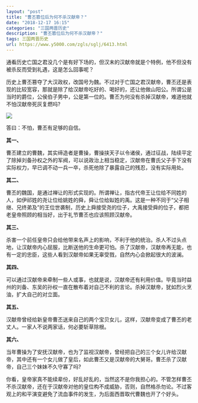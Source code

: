 ```yaml
---
layout: "post"
title: "曹丕篡位后为何不杀汉献帝？"
date: "2018-12-17 16:15"
categories: "三国两晋历史"
description: "曹丕篡位后为何不杀汉献帝？"
tags: 三国两晋历史
url: https://www.y5000.com/zgls/sglj/6413.html
---
```






通看历史亡国之君没几个是有好下场的，但汉末的汉献帝就是个特例，他不但没有被杀反而受到礼遇，这是怎么回事呢？

历史上曹丕篡夺了大汉政权，改国号为魏。不过对于亡国之君汉献帝，曹丕还是表现的比较宽容，那就是除了给汉献帝吃好的、喝好的，还让他做山阳公。所谓公是当时的爵位，公侯伯子男中，公是第一位的。曹丕为何没有杀掉汉献帝，难道他就不怕汉献帝死灰复燃吗?

![](https://img.y5000.com/uploads/allimg/161202/14434M2Y-0.jpg)

答曰：不怕，曹丕有足够的自信。

**其一、**

曹丕建立的曹魏，其实缔造者是曹操，曹操挟天子以令诸侯，通过征战，陆续平定了除掉刘备孙权之外的军阀，可以说政治上相当稳定，汉献帝在曹氏父子手下没有实际权力，早已调不动一兵一卒，杀死他除了暴露自己的残忍，没有实际用处。

**其二、**

曹丕的魏国，是通过禅让的形式实现的。所谓禅让，指古代帝王让位给不同姓的人，如伊祁姓的尧让位给姚姓的舜，舜让位给姒姓的禹。这是一种不同于“父子相继、兄终弟及”的王位世袭制，历史上舜接受尧的位子，大禹接受舜的位子，都把老皇帝照顾的相当好，出于礼节曹丕也应该照顾汉献帝。

**其三、**

杀害一个前任皇帝只会给他带来名声上的影响，不利于他的统治。杀人不过头点地，让汉献帝内心屈服，比断送他的生命更可怕。杀了汉献帝，汉献帝再无能，也有一定的忠臣，这些人看到汉献帝如果无辜受戮，自然内心会掀起很大的波澜。

**其四、**

可以通过汉献帝来牵制一些人或事，也就是说，汉献帝还有利用价值。毕竟当时益州的刘备、东吴的孙权一直在散布着对自己不利的言论。杀掉汉献帝，犹如烈火烹油，扩大自己的对立面。

**其五、**

汉献帝曾经给新皇帝曹丕送来自己的两个宝贝女儿，这样，汉献帝变成了曹丕的老丈人。一家人不说两家话，何必要斩草除根。

**其六、**

当年曹操为了安抚汉献帝，也为了监视汉献帝，曾经把自己的三个女儿许给汉献帝，其中还有一个女儿做了皇后，如此曹丕又是汉献帝的大舅哥。曹丕杀了汉献帝，自己三个妹妹不久守寡了吗?

你看，皇帝家真不能续辈份，好乱好乱的，当然这不是你我担心的。不管怎样曹丕不杀汉献帝，还在于汉献帝对他的皇位构不成威胁，否则，自然格杀勿论。不过客观上的和平演变避免了流血事件的发生，为后面西晋取代曹魏也开了个好头。

